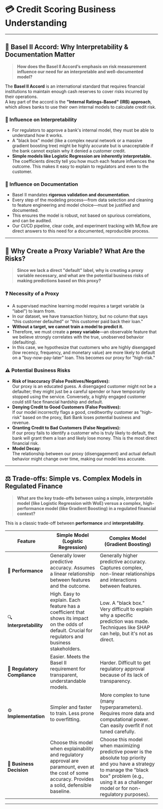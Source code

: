 # 💳 Credit Scoring Business Understanding

---

## 📜 Basel II Accord: Why Interpretability & Documentation Matter

> **How does the Basel II Accord’s emphasis on risk measurement influence our need for an interpretable and well-documented model?**

The **Basel II Accord** is an international standard that requires financial institutions to maintain enough cash reserves to cover risks incurred by their operations.  
A key part of the accord is the **"Internal Ratings-Based" (IRB) approach**, which allows banks to use their own internal models to calculate credit risk.

### 🧐 Influence on Interpretability

- For regulators to approve a bank's internal model, they must be able to understand how it works.
- A "black box" model (like a complex neural network or a massive gradient boosting tree) might be highly accurate but is unacceptable if the bank cannot explain why it denied a customer credit.
- **Simple models like Logistic Regression are inherently interpretable.** The coefficients directly tell you how much each feature influences the outcome. This makes it easy to explain to regulators and even to the customer.

### 📝 Influence on Documentation

- Basel II mandates **rigorous validation and documentation**.
- Every step of the modeling process—from data selection and cleaning to feature engineering and model choice—must be justified and documented.
- This ensures the model is robust, not based on spurious correlations, and can be audited.
- Our CI/CD pipeline, clear code, and experiment tracking with MLflow are direct answers to this need for a documented, reproducible process.

---

## 🎯 Why Create a Proxy Variable? What Are the Risks?

> **Since we lack a direct "default" label, why is creating a proxy variable necessary, and what are the potential business risks of making predictions based on this proxy?**

### ❓ Necessity of a Proxy

- A supervised machine learning model requires a target variable (a "label") to learn from.
- In our dataset, we have transaction history, but no column that says "this customer defaulted" or "this customer paid back their loan."
- **Without a target, we cannot train a model to predict it.**
- Therefore, we must create a **proxy variable**—an observable feature that we believe strongly correlates with the true, unobserved behavior (defaulting).
- In this case, we hypothesize that customers who are highly disengaged (low recency, frequency, and monetary value) are more likely to default on a "buy-now-pay-later" loan. This becomes our proxy for "high-risk."

### ⚠️ Potential Business Risks

- **Risk of Inaccuracy (False Positives/Negatives):**  
  Our proxy is an educated guess. A disengaged customer might not be a defaulter; they might just be a careful spender or have temporarily stopped using the service. Conversely, a highly engaged customer could still face financial hardship and default.
- **Denying Credit to Good Customers (False Positives):**  
  If our model incorrectly flags a good, creditworthy customer as "high-risk" based on the proxy, Bati Bank loses potential business and revenue.
- **Granting Credit to Bad Customers (False Negatives):**  
  If our proxy fails to identify a customer who is truly likely to default, the bank will grant them a loan and likely lose money. This is the most direct financial risk.
- **Model Decay:**  
  The relationship between our proxy (disengagement) and actual default behavior might change over time, making our model less accurate.

---

## ⚖️ Trade-offs: Simple vs. Complex Models in Regulated Finance

> **What are the key trade-offs between using a simple, interpretable model (like Logistic Regression with WoE) versus a complex, high-performance model (like Gradient Boosting) in a regulated financial context?**

This is a classic trade-off between **performance** and **interpretability**.

<table>
  <thead>
    <tr>
      <th>Feature</th>
      <th>Simple Model<br>(Logistic Regression)</th>
      <th>Complex Model<br>(Gradient Boosting)</th>
    </tr>
  </thead>
  <tbody>
    <tr>
      <td>🎯 <b>Performance</b></td>
      <td>Generally lower predictive accuracy. Assumes a linear relationship between features and the outcome.</td>
      <td>Generally higher predictive accuracy. Captures complex, non-linear relationships and interactions between features.</td>
    </tr>
    <tr>
      <td>🔍 <b>Interpretability</b></td>
      <td>High. Easy to explain. Each feature has a coefficient that shows its impact on the odds of default. Crucial for regulators and business stakeholders.</td>
      <td>Low. A "black box." Very difficult to explain why a specific prediction was made. Techniques like SHAP can help, but it's not as direct.</td>
    </tr>
    <tr>
      <td>📑 <b>Regulatory Compliance</b></td>
      <td>Easier. Meets the Basel II requirement for transparent, understandable models.</td>
      <td>Harder. Difficult to get regulatory approval because of its lack of transparency.</td>
    </tr>
    <tr>
      <td>⚙️ <b>Implementation</b></td>
      <td>Simpler and faster to train. Less prone to overfitting.</td>
      <td>More complex to tune (many hyperparameters). Requires more data and computational power. Can easily overfit if not tuned carefully.</td>
    </tr>
    <tr>
      <td>💼 <b>Business Decision</b></td>
      <td>Choose this model when explainability and regulatory approval are paramount, even at the cost of some accuracy. Provides a solid, defensible baseline.</td>
      <td>Choose this model when maximizing predictive power is the absolute top priority and you have a strategy to manage the "black box" problem (e.g., using it as a challenger model or for non-regulatory purposes).</td>
    </tr>
  </tbody>
</table>

---
